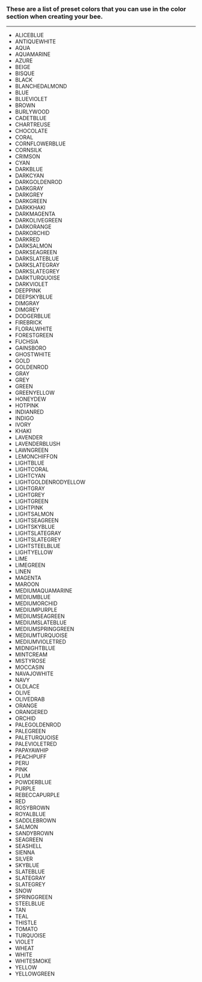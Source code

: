 ### These are a list of preset colors that you can use in the color section when creating your bee.
***

* ALICEBLUE
* ANTIQUEWHITE
* AQUA
* AQUAMARINE
* AZURE
* BEIGE
* BISQUE
* BLACK
* BLANCHEDALMOND
* BLUE
* BLUEVIOLET
* BROWN
* BURLYWOOD
* CADETBLUE
* CHARTREUSE
* CHOCOLATE
* CORAL
* CORNFLOWERBLUE
* CORNSILK
* CRIMSON
* CYAN
* DARKBLUE
* DARKCYAN
* DARKGOLDENROD
* DARKGRAY
* DARKGREY
* DARKGREEN
* DARKKHAKI
* DARKMAGENTA
* DARKOLIVEGREEN
* DARKORANGE
* DARKORCHID
* DARKRED
* DARKSALMON
* DARKSEAGREEN
* DARKSLATEBLUE
* DARKSLATEGRAY
* DARKSLATEGREY
* DARKTURQUOISE
* DARKVIOLET
* DEEPPINK
* DEEPSKYBLUE
* DIMGRAY
* DIMGREY
* DODGERBLUE
* FIREBRICK
* FLORALWHITE
* FORESTGREEN
* FUCHSIA
* GAINSBORO
* GHOSTWHITE
* GOLD
* GOLDENROD
* GRAY
* GREY
* GREEN
* GREENYELLOW
* HONEYDEW
* HOTPINK
* INDIANRED
* INDIGO
* IVORY
* KHAKI
* LAVENDER
* LAVENDERBLUSH
* LAWNGREEN
* LEMONCHIFFON
* LIGHTBLUE
* LIGHTCORAL
* LIGHTCYAN
* LIGHTGOLDENRODYELLOW
* LIGHTGRAY
* LIGHTGREY
* LIGHTGREEN
* LIGHTPINK
* LIGHTSALMON
* LIGHTSEAGREEN
* LIGHTSKYBLUE
* LIGHTSLATEGRAY
* LIGHTSLATEGREY
* LIGHTSTEELBLUE
* LIGHTYELLOW
* LIME
* LIMEGREEN
* LINEN
* MAGENTA
* MAROON
* MEDIUMAQUAMARINE
* MEDIUMBLUE
* MEDIUMORCHID
* MEDIUMPURPLE
* MEDIUMSEAGREEN
* MEDIUMSLATEBLUE
* MEDIUMSPRINGGREEN
* MEDIUMTURQUOISE
* MEDIUMVIOLETRED
* MIDNIGHTBLUE
* MINTCREAM
* MISTYROSE
* MOCCASIN
* NAVAJOWHITE
* NAVY
* OLDLACE
* OLIVE
* OLIVEDRAB
* ORANGE
* ORANGERED
* ORCHID
* PALEGOLDENROD
* PALEGREEN
* PALETURQUOISE
* PALEVIOLETRED
* PAPAYAWHIP
* PEACHPUFF
* PERU
* PINK
* PLUM
* POWDERBLUE
* PURPLE
* REBECCAPURPLE
* RED
* ROSYBROWN
* ROYALBLUE
* SADDLEBROWN
* SALMON
* SANDYBROWN
* SEAGREEN
* SEASHELL
* SIENNA
* SILVER
* SKYBLUE
* SLATEBLUE
* SLATEGRAY
* SLATEGREY
* SNOW
* SPRINGGREEN
* STEELBLUE
* TAN
* TEAL
* THISTLE
* TOMATO
* TURQUOISE
* VIOLET
* WHEAT
* WHITE
* WHITESMOKE
* YELLOW
* YELLOWGREEN
<!--stackedit_data:
eyJoaXN0b3J5IjpbMTI3MTY3ODE4Ml19
-->